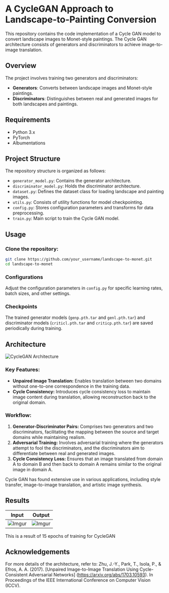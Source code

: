 # A CycleGAN Approach to Landscape-to-Painting Conversion

This repository contains the code implementation of a Cycle GAN model to convert landscape images to Monet-style paintings. The Cycle GAN architecture consists of generators and discriminators to achieve image-to-image translation.

## Overview

The project involves training two generators and discriminators:
- **Generators**: Converts between landscape images and Monet-style paintings.
- **Discriminators**: Distinguishes between real and generated images for both landscapes and paintings.

## Requirements

- Python 3.x
- PyTorch
- Albumentations

## Project Structure

The repository structure is organized as follows:
- `generator_model.py`: Contains the generator architecture.
- `discriminator_model.py`: Holds the discriminator architecture.
- `dataset.py`: Defines the dataset class for loading landscape and painting images.
- `utils.py`: Consists of utility functions for model checkpointing.
- `config.py`: Stores configuration parameters and transforms for data preprocessing.
- `train.py`: Main script to train the Cycle GAN model.

## Usage

### Clone the repository:
```bash
git clone https://github.com/your_username/landscape-to-monet.git
cd landscape-to-monet
```
### Configurations
Adjust the configuration parameters in `config.py` for specific learning rates, batch sizes, and other settings.

### Checkpoints
The trained generator models (`genp.pth.tar` and `genl.pth.tar`) and discriminator models (`criticl.pth.tar` and `criticp.pth.tar`) are saved periodically during training.

## Architecture
![CycleGAN Architecture](https://miro.medium.com/v2/resize:fit:1400/1*_KxtJIVtZjVaxxl-Yl1vJg.png)

### Key Features:
- **Unpaired Image Translation:** Enables translation between two domains without one-to-one correspondence in the training data.
- **Cycle Consistency:** Introduces cycle consistency loss to maintain image content during translation, allowing reconstruction back to the original domain.

### Workflow:
1. **Generator-Discriminator Pairs:** Comprises two generators and two discriminators, facilitating the mapping between the source and target domains while maintaining realism.
2. **Adversarial Training:** Involves adversarial training where the generators attempt to fool the discriminators, and the discriminators aim to differentiate between real and generated images.
3. **Cycle Consistency Loss:** Ensures that an image translated from domain A to domain B and then back to domain A remains similar to the original image in domain A.

Cycle GAN has found extensive use in various applications, including style transfer, image-to-image translation, and artistic image synthesis.

## Results
  | Input | Output |  
  |---------|---------|
  | ![Imgur](https://i.imgur.com/JCpH2Z9.jpg) |![Imgur](https://i.imgur.com/HbUkGVL.png) |

This is a result of 15 epochs of training for CycleGAN

## Acknowledgements
For more details of the architecture, refer to: Zhu, J.-Y., Park, T., Isola, P., & Efros, A. A. (2017). [Unpaired Image-to-Image Translation Using Cycle-Consistent Adversarial Networks] (https://arxiv.org/abs/1703.10593). In Proceedings of the IEEE International Conference on Computer Vision (ICCV).


